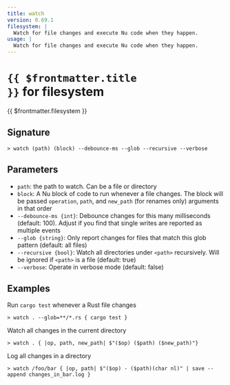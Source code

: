 ```yaml
---
title: watch
version: 0.69.1
filesystem: |
  Watch for file changes and execute Nu code when they happen.
usage: |
  Watch for file changes and execute Nu code when they happen.
---
```


# <code>{{ $frontmatter.title }}</code> for filesystem

<div class='command-title'>{{ $frontmatter.filesystem }}</div>

## Signature

```> watch (path) (block) --debounce-ms --glob --recursive --verbose```

## Parameters

 -  `path`: the path to watch. Can be a file or directory
 -  `block`: A Nu block of code to run whenever a file changes. The block will be passed `operation`, `path`, and `new_path` (for renames only) arguments in that order
 -  `--debounce-ms {int}`: Debounce changes for this many milliseconds (default: 100). Adjust if you find that single writes are reported as multiple events
 -  `--glob {string}`: Only report changes for files that match this glob pattern (default: all files)
 -  `--recursive {bool}`: Watch all directories under `<path>` recursively. Will be ignored if `<path>` is a file (default: true)
 -  `--verbose`: Operate in verbose mode (default: false)

## Examples

Run `cargo test` whenever a Rust file changes
```shell
> watch . --glob=**/*.rs { cargo test }
```

Watch all changes in the current directory
```shell
> watch . { |op, path, new_path| $"($op) ($path) ($new_path)"}
```

Log all changes in a directory
```shell
> watch /foo/bar { |op, path| $"($op) - ($path)(char nl)" | save --append changes_in_bar.log }
```
